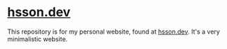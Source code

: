 # [hsson.dev](https://hsson.dev)
This repository is for my personal website, found at [hsson.dev](https://hsson.dev). It's a very minimalistic website.
